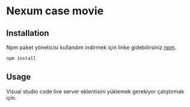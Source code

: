 # Nexum case movie

## Installation

Npm paket yöneticisi kullandım indirmek için linke gidebilirsiniz [npm](https://www.npmjs.com/).

```bash
npm install
```

## Usage
Visual studio code live server eklentisini yüklemek gerekiyor çalıştırmak için.